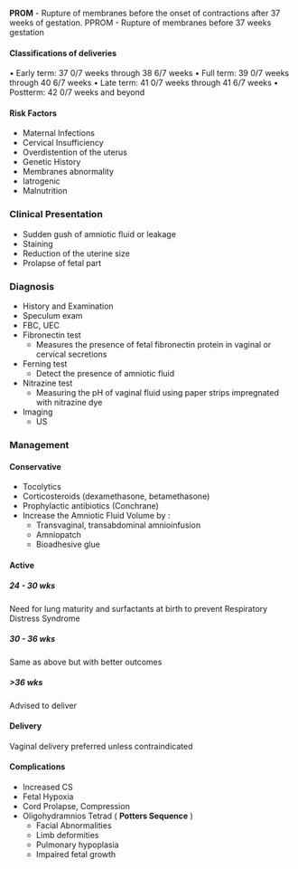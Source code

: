 **PROM** - Rupture of membranes before the onset of contractions after 37 weeks of gestation.
PPROM - Rupture of membranes before 37 weeks gestation

#### Classifications of deliveries
• Early term: 37 0/7 weeks through 38 6/7 weeks
• Full term: 39 0/7 weeks through 40 6/7 weeks
• Late term: 41 0/7 weeks through 41 6/7 weeks
• Postterm: 42 0/7 weeks and beyond


#### Risk Factors
- Maternal Infections
- Cervical Insufficiency
- Overdistention of the uterus
- Genetic History
- Membranes abnormality
- Iatrogenic
- Malnutrition

### Clinical Presentation

- Sudden gush of amniotic fluid or leakage
- Staining
- Reduction of the uterine size
- Prolapse of fetal part

### Diagnosis
 - History and Examination
 - Speculum exam 
 - FBC, UEC
 - Fibronectin test
	 - Measures the presence of fetal fibronectin protein in vaginal or cervical secretions
 - Ferning test
	 - Detect the presence of amniotic fluid
 - Nitrazine test
	 - Measuring the pH of vaginal fluid using paper strips impregnated with nitrazine dye
 - Imaging
	 - US

### Management

#### Conservative
- Tocolytics
- Corticosteroids (dexamethasone, betamethasone)
- Prophylactic antibiotics (Conchrane)
- Increase the Amniotic Fluid Volume by :
	- Transvaginal, transabdominal amnioinfusion
	- Amniopatch
	- Bioadhesive glue
#### Active
##### 24 - 30 wks
Need for lung maturity and surfactants at birth to prevent Respiratory Distress Syndrome
##### 30 - 36 wks
Same as above but with better outcomes
##### >36 wks
Advised to deliver

#### Delivery
Vaginal delivery preferred unless contraindicated

#### Complications
- Increased CS
- Fetal Hypoxia
- Cord Prolapse, Compression
- Oligohydramnios Tetrad ( **Potters Sequence** )
	- Facial Abnormalities
	- Limb deformities
	- Pulmonary hypoplasia
	- Impaired fetal growth

